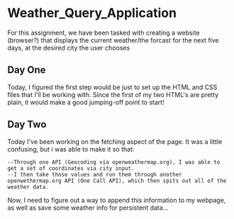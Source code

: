 # Weather_Query_Application

For this assignment, we have been tasked with creating a website (browser?) that displays the current weather/the forcast for the next five days, at the desired city the user chooses

## Day One

Today, I figured the first step would be just to set up the HTML and CSS files that I'll be working with. Since the first of my two HTML's are pretty plain, it would make a good jumping-off point to start!

## Day Two

Today I've been working on the fetching aspect of the page. It was a little confusing, but i was able to make it so that:

    --Through one API (Geocoding via openweathermap.org), I was able to get a set of coordinates via city input.
    --I then take those values and run them through another openwethermap.org API (One Call API), which then spits out all of the weather data.

Now, I need to figure out a way to append this information to my webpage, as well as save some weather info for persistent data...
